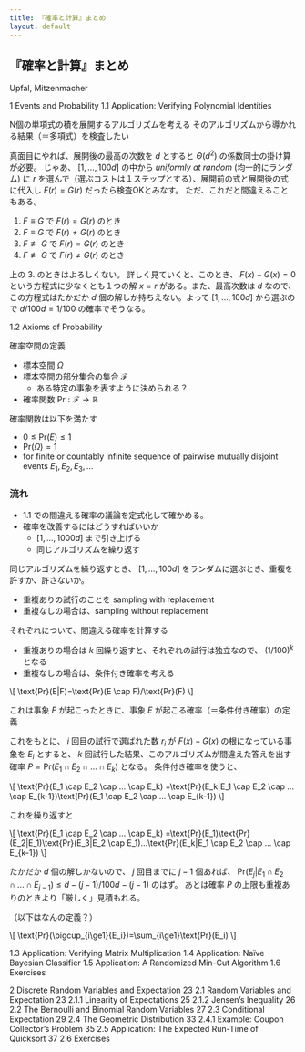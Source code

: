 ```yaml
---
title: 『確率と計算』まとめ
layout: default
---
```


## 『確率と計算』まとめ

Upfal, Mitzenmacher

1 Events and Probability
1.1 Application: Verifying Polynomial Identities

N個の単項式の積を展開するアルゴリズムを考える
そのアルゴリズムから導かれる結果（＝多項式）を検査したい

真面目にやれば、展開後の最高の次数を $d$ とすると $\Theta(d^2)$ の係数同士の掛け算が必要。
じゃあ、 $[1,...,100d]$ の中から _uniformly at random_ (均一的にランダム) に $r$ を選んで（選ぶコストは１ステップとする）、展開前の式と展開後の式に代入し $F(r)=G(r)$ だったら検査OKとみなす。
ただ、これだと間違えることもある。

1. $F \equiv G$ で $F(r)=G(r)$ のとき
2. $F \equiv G$ で $F(r)\not=G(r)$ のとき
3. $F \not\equiv G$ で $F(r)=G(r)$ のとき
4. $F \not\equiv G$ で $F(r)\not=G(r)$ のとき

上の 3. のときはよろしくない。
詳しく見ていくと、このとき、 $F(x)-G(x)=0$ という方程式に少なくとも１つの解 $x=r$ がある。また、最高次数は $d$ なので、この方程式はたかだか $d$ 個の解しか持ちえない。よって $[1,...,100d]$ から選ぶので $d/100d=1/100$ の確率でそうなる。

1.2 Axioms of Probability

確率空間の定義

* 標本空間 $\Omega$
* 標本空間の部分集合の集合 $\mathcal{F}$
	* ある特定の事象を表すように決められる？
* 確率関数 $\text{Pr}: \mathcal{F} \rightarrow \mathbb{R}$

確率関数は以下を満たす

* $0 \le \text{Pr}(E) \le 1$ 
* $\text{Pr}(\Omega) =  1$
* for finite or countably infinite sequence of pairwise mutually disjoint events $E_1, E_2, E_3, ...$

### 流れ

* 1.1 での間違える確率の議論を定式化して確かめる。
* 確率を改善するにはどうすればいいか
	* $[1,...,1000d]$ まで引き上げる
	* 同じアルゴリズムを繰り返す

同じアルゴリズムを繰り返すとき、 $[1,...,100d]$ をランダムに選ぶとき、重複を許すか、許さないか。

* 重複ありの試行のことを sampling with replacement
* 重複なしの場合は、sampling without replacement

それぞれについて、間違える確率を計算する

* 重複ありの場合は $k$ 回繰り返すと、それぞれの試行は独立なので、 $(1/100)^k$ となる
* 重複なしの場合は、条件付き確率を考える

\\[
\text{Pr}(E|F)=\text{Pr}(E \cap F)/\text{Pr}(F)
\\]

これは事象 $F$ が起こったときに、事象 $E$ が起こる確率（＝条件付き確率）の定義

これをもとに、 $i$ 回目の試行で選ばれた数 $r_i$ が $F(x)-G(x)$ の根になっている事象を $E_i$ とすると、
$k$ 回試行した結果、このアルゴリズムが間違えた答えを出す確率 $P=\text{Pr}(E_1 \cap E_2 \cap ... \cap E_k)$ となる。
条件付き確率を使うと、

\\[
\text{Pr}(E_1 \cap E_2 \cap ... \cap E_k)
=\text{Pr}(E_k|E_1 \cap E_2 \cap ... \cap E_{k-1})\text{Pr}(E_1 \cap E_2 \cap ... \cap E_{k-1})
\\]

これを繰り返すと

\\[
\text{Pr}(E_1 \cap E_2 \cap ... \cap E_k)
=\text{Pr}(E_1)\text{Pr}(E_2|E_1)\text{Pr}(E_3|E_2 \cap E_1)...\text{Pr}(E_k|E_1 \cap E_2 \cap ... \cap E_{k-1})
\\]

たかだか $d$ 個の解しかないので、 $j$ 回目までに $j-1$ 個あれば、
$\text{Pr}(E_j|E_1 \cap E_2 \cap ... \cap E_{j-1}) \le d-(j-1)/100d-(j-1)$ のはず。
あとは確率 $P$ の上限も重複ありのときより「厳しく」見積もれる。

（以下はなんの定義？）

\\[
\text{Pr}(\bigcup_{i\ge1}{E_i})=\sum_{i\ge1}\text{Pr}(E_i)
\\]

1.3 Application: Verifying Matrix Multiplication
1.4 Application: Naïve Bayesian Classifier
1.5 Application: A Randomized Min-Cut Algorithm
1.6 Exercises

2 Discrete Random Variables and Expectation 23
2.1 Random Variables and Expectation 23
2.1.1 Linearity of Expectations 25
2.1.2 Jensen’s Inequality 26
2.2 The Bernoulli and Binomial Random Variables 27
2.3 Conditional Expectation 29
2.4 The Geometric Distribution 33
2.4.1 Example: Coupon Collector’s Problem 35
2.5 Application: The Expected Run-Time of Quicksort 37
2.6 Exercises

<!--stackedit_data:
eyJoaXN0b3J5IjpbLTQ3ODc5MzQxOCwtMTI2OTE3ODMxOCwxMD
k0ODQ5OTc1LC0xODA5NTcyODQ1LC0yMTE5NDA2NzIsLTY2ODA3
MTU5MCwtNzk4NjM1Mzk2LDU2MDM1NTAwNCwtMjExMDMwNTA1Mi
wxMTQ0MTIzNDI4LDgxMjY5NDM0MSwtMzIyOTg1MzcsODEyNjk0
MzQxLC0xNjkzNDAxNTcwLC0xNjkzNDAxNTcwLC05ODE1NDE3Nj
BdfQ==
-->